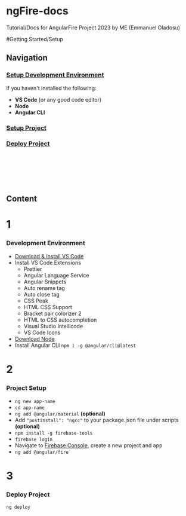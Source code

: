 # ngFire-docs
Tutorial/Docs for AngularFire Project 2023 by ME (Emmanuel Oladosu)

#Getting Started/Setup

## Navigation
### [Setup Development Environment](#1)
If you haven't installed the following:
- __VS Code__ (or any good code editor)
- __Node__
- __Angular CLI__

### [Setup Project](#2)

### [Deploy Project](#3)

&nbsp;

&nbsp;

&nbsp;

## Content
# 1
### Development Environment 
- [Download & Install VS Code](https://code.visualstudio.com/download)
- Install VS Code Extensions
  - Prettier
  - Angular Language Service
  - Angular Snippets
  - Auto rename tag
  - Auto close tag
  - CSS Peak
  - HTML CSS Support
  - Bracket pair colorizer 2
  - HTML to CSS autocompletion
  - Visual Studio Intellicode
  - VS Code Icons
- [Download Node](https://nodejs.org/pt-br/download)
- Install Angular CLI `npm i -g @angular/cli@latest`

# 2
### Project Setup
-  `ng new app-name`
-  `cd app-name`
-  `ng add @angular/material` **(optional)**
-  Add `"postinstall": "ngcc"` to your package.json file under scripts **(optional)**
-  `npm install -g firebase-tools`
-  `firebase login`
-  Navigate to [Firebase Console](https://console.firebase.com), create a new project and app
-  `ng add @angular/fire` 

# 3
### Deploy Project
`ng deploy`
